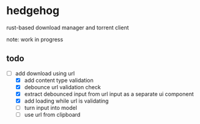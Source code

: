 # hedgehog

rust-based download manager and torrent client

note: work in progress

## todo

- [ ] add download using url
  - [x] add content type validation
  - [x] debounce url validation check
  - [x] extract debounced input from url input as a separate ui component
  - [x] add loading while url is validating
  - [ ] turn input into model
  - [ ] use url from clipboard
